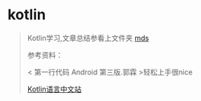 # kotlin 

>Kotlin学习,文章总结参看上文件夹 [mds](https://github.com/sunnnydaydev/LearnKotlin/tree/master/mds)
>
>参考资料：
>
> < 第一行代码 Android 第三版.郭霖 >轻松上手很nice
> 
> [Kotlin语言中文站](https://www.kotlincn.net/docs/reference/)




